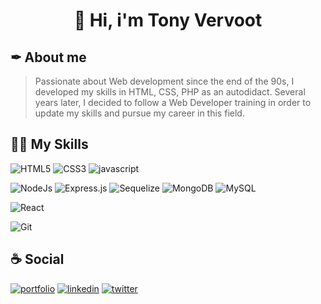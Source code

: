 # <p align="center">👋 Hi, i'm Tony Vervoot</p>

## ✒ About me
> Passionate about Web development since the end of the 90s, I developed my skills in HTML, CSS, PHP as an autodidact.
Several years later, I decided to follow a Web Developer training in order to update my skills and pursue my career in this field.

## 👨‍💻 My Skills
![HTML5](https://img.shields.io/badge/HTML5-E34F26?style=for-the-badge&logo=html5&logoColor=white)
![CSS3](https://img.shields.io/badge/CSS3-1572B6?style=for-the-badge&logo=css3&logoColor=white)
![javascript](https://img.shields.io/badge/Javascript-323330?style=for-the-badge&logo=javascript&logoColor=F7DF1E)

![NodeJs](https://img.shields.io/badge/NodeJs-339933?style=for-the-badge&logo=nodedotjs&logoColor=white)
![Express.js](https://img.shields.io/badge/Express.js-EEEEEE?style=for-the-badge&logo=express&logoColor=black)
![Sequelize](https://img.shields.io/badge/Sequelize-333333?style=for-the-badge&logo=sequelize&logoColor=237eb9)
![MongoDB](https://img.shields.io/badge/MongoDB-4EA94B?style=for-the-badge&logo=mongodb&logoColor=white)
![MySQL](https://img.shields.io/badge/MySQL-005c83?style=for-the-badge&logo=mysql&logoColor=white)

![React](https://img.shields.io/badge/React-20232A?style=for-the-badge&logo=react&logoColor=61DAFB)

![Git](https://img.shields.io/badge/Git-E44C30?style=for-the-badge&logo=git&logoColor=white)

## ☕ Social
[![portfolio](https://img.shields.io/badge/Portfolio-000?style=for-the-badge&logo=accusoft&logoColor=white)](https://bit.ly/3xgDiKU)
[![linkedin](https://img.shields.io/badge/linkedin-0A66C2?style=for-the-badge&logo=linkedin&logoColor=white)](https://bit.ly/3zbwmQs)
[![twitter](https://img.shields.io/badge/twitter-1DA1F2?style=for-the-badge&logo=twitter&logoColor=white)](https://bit.ly/3NhWWf2)


<!--
**VertoDebru/VertoDebru** is a ✨ _special_ ✨ repository because its `README.md` (this file) appears on your GitHub profile.

Here are some ideas to get you started:

- 🔭 I’m currently working on ...
- 🌱 I’m currently learning ...
- 👯 I’m looking to collaborate on ...
- 🤔 I’m looking for help with ...
- 💬 Ask me about ...
- 📫 How to reach me: ...
- 😄 Pronouns: ...
- ⚡ Fun fact: ...
-->
